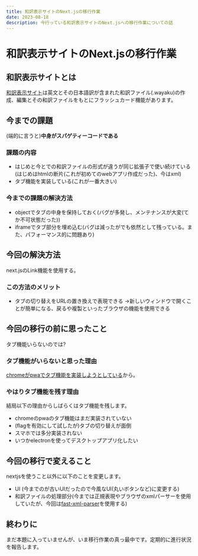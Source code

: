 ```yaml
---
title: 和訳表示サイトのNext.jsの移行作業
date: 2023-08-18
description: 今行っている和訳表示サイトのNext.jsへの移行作業についての話
---
```


<!-- markdownlint-disable MD025 MD033 -->

# 和訳表示サイトのNext.jsの移行作業

## 和訳表示サイトとは

[和訳表示サイト](https://chakkun1121.github.io/view-english/)は英文とその日本語訳が含まれた和訳ファイル(.wayaku)の作成、編集とその和訳ファイルをもとにフラッシュカード機能があります。

## 今までの課題

(端的に言うと)**中身がスパゲティーコードである**

### 課題の内容

- はじめと今とでの和訳ファイルの形式が違うが同じ拡張子で使い続けている(はじめはhtmlの断片(これが初めてのwebアプリ作成だった)、今はxml)
- タブ機能を実装している(これが一番大きい)

### 今までの課題の解決方法

- objectでタブの中身を保持しておく(バグが多発し、メンテナンスが大変(てか不可状態だった))
- iframeでタブ部分を埋め込む(バグは減ったがでも依然として残っている。また、パフォーマンス的に問題あり)

## 今回の解決方法

next.jsのLink機能を使用する。

### この方法のメリット

- タブの切り替えをURLの置き換えで表現できる →新しいウィンドウで開くことが簡単になる、戻るや複製といったブラウザの機能を使用できる

## 今回の移行の前に思ったこと

タブ機能いらないのでは?

### タブ機能がいらないと思った理由

[chromeがpwaでタブ機能を実装しようとしている](https://www.xda-developers.com/google-chrome-tab-strip-progressive-web-apps/)から。

### やはりタブ機能を残す理由

結局以下の理由からしばらくはタブ機能を残します。

- chromeのpwaのタブ機能はまだ実装されていない
- (flagを有効にして試したが)タブの切り替えが面倒
- スマホでは多分実装されない
- いつかelectronを使ってデスクトップアプリ化したい

## 今回の移行で変えること

nextjsを使うこと以外に以下のことを変更します。

- UI (今までのが古いUIだったので今風なUI(丸いボタンなど)に変更する)
- 和訳ファイルの処理部分(今までは正規表現やブラウザのxmlパーサーを使用していたが、今回は[fast-xml-parser](https://github.com/NaturalIntelligence/fast-xml-parser#readme)を使用する)

## 終わりに

まだ本題に入っていませんが、いま移行作業の真っ最中です。定期的に進行状況を報告します。
